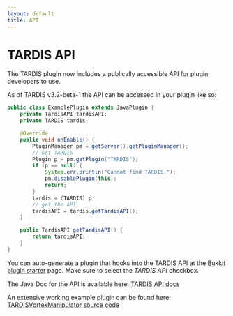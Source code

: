```yaml
---
layout: default
title: API
---
```


# TARDIS API

The TARDIS plugin now includes a publically accessible API for plugin developers to use.

As of TARDIS v3.2-beta-1 the API can be accessed in your plugin like so:

```java
public class ExamplePlugin extends JavaPlugin {
    private TardisAPI tardisAPI;
    private TARDIS tardis;

    @Override
    public void onEnable() {
        PluginManager pm = getServer().getPluginManager();
        // Get TARDIS
        Plugin p = pm.getPlugin("TARDIS");
        if (p == null) {
            System.err.println("Cannot find TARDIS!");
            pm.disablePlugin(this);
            return;
        }
        tardis = (TARDIS) p;
        // get the API
        tardisAPI = tardis.getTardisAPI();
    }

    public TardisAPI getTardisAPI() {
        return tardisAPI;
    }
}
```

You can auto-generate a plugin that hooks into the TARDIS API at the 
[Bukkit plugin starter](http://thenosefairy.duckdns.org/plugin_starter.php) page. 
Make sure to select the _TARDIS API_ checkbox.

The Java Doc for the API is available here: 
[TARDIS API docs](http://thenosefairy.duckdns.org/TARDIS_java_docs/me/eccentric_nz/TARDIS/api/TardisAPI.html)

An extensive working example plugin can be found here: 
[TARDISVortexManipulator source code](https://github.com/eccentricdevotion/TARDISVortexManipulator)
